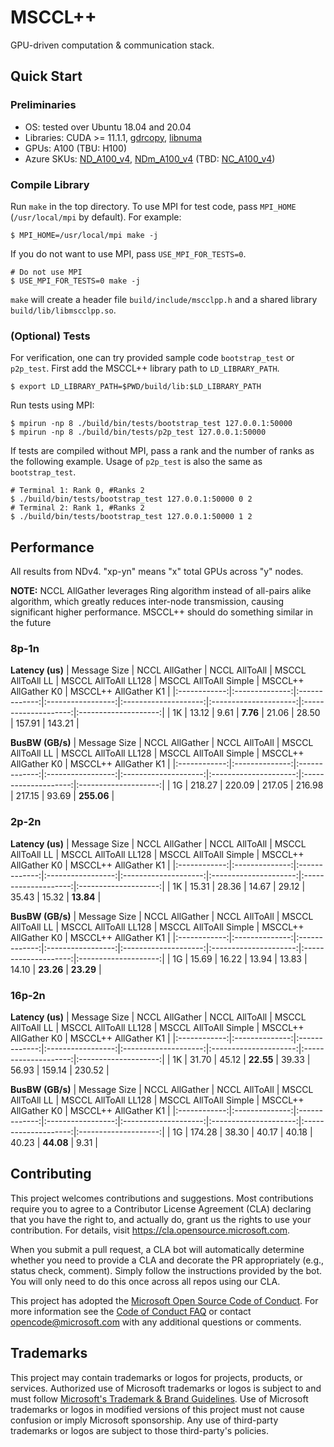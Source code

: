 # MSCCL++

GPU-driven computation & communication stack.

## Quick Start

### Preliminaries

- OS: tested over Ubuntu 18.04 and 20.04
- Libraries: CUDA >= 11.1.1, [gdrcopy](https://github.com/NVIDIA/gdrcopy), [libnuma](https://github.com/numactl/numactl)
- GPUs: A100 (TBU: H100)
- Azure SKUs: [ND_A100_v4](https://learn.microsoft.com/en-us/azure/virtual-machines/nda100-v4-series), [NDm_A100_v4](https://learn.microsoft.com/en-us/azure/virtual-machines/ndm-a100-v4-series) (TBD: [NC_A100_v4](https://learn.microsoft.com/en-us/azure/virtual-machines/nc-a100-v4-series))


### Compile Library

Run `make` in the top directory. To use MPI for test code, pass `MPI_HOME` (`/usr/local/mpi` by default). For example:

```
$ MPI_HOME=/usr/local/mpi make -j
```

If you do not want to use MPI, pass `USE_MPI_FOR_TESTS=0`.

```
# Do not use MPI
$ USE_MPI_FOR_TESTS=0 make -j
```

`make` will create a header file `build/include/mscclpp.h` and a shared library `build/lib/libmscclpp.so`.

### (Optional) Tests

For verification, one can try provided sample code `bootstrap_test` or `p2p_test`. First add the MSCCL++ library path to `LD_LIBRARY_PATH`.

```
$ export LD_LIBRARY_PATH=$PWD/build/lib:$LD_LIBRARY_PATH
```

Run tests using MPI:

```
$ mpirun -np 8 ./build/bin/tests/bootstrap_test 127.0.0.1:50000
$ mpirun -np 8 ./build/bin/tests/p2p_test 127.0.0.1:50000
```

If tests are compiled without MPI, pass a rank and the number of ranks as the following example. Usage of `p2p_test` is also the same as `bootstrap_test`.

```
# Terminal 1: Rank 0, #Ranks 2
$ ./build/bin/tests/bootstrap_test 127.0.0.1:50000 0 2
# Terminal 2: Rank 1, #Ranks 2
$ ./build/bin/tests/bootstrap_test 127.0.0.1:50000 1 2
```

## Performance

All results from NDv4. "xp-yn" means "x" total GPUs across "y" nodes.

**NOTE:** NCCL AllGather leverages Ring algorithm instead of all-pairs alike algorithm, which greatly reduces inter-node transmission, causing significant higher performance. MSCCL++ should do something similar in the future

### 8p-1n
**Latency (us)**
| Message Size | NCCL AllGather | NCCL AllToAll | MSCCL AllToAll LL | MSCCL AllToAll LL128 | MSCCL AllToAll Simple | MSCCL++ AllGather K0 | MSCCL++ AllGather K1 |
|:------------:|:--------------:|:-------------:|:-----------------:|:--------------------:|:---------------------:|:--------------------:|:--------------------:|
| 1K           | 13.12          | 9.61          | **7.76**          | 21.06                | 28.50                 | 157.91               | 143.21               |

**BusBW (GB/s)**
| Message Size | NCCL AllGather | NCCL AllToAll | MSCCL AllToAll LL | MSCCL AllToAll LL128 | MSCCL AllToAll Simple | MSCCL++ AllGather K0 | MSCCL++ AllGather K1 |
|:------------:|:--------------:|:-------------:|:-----------------:|:--------------------:|:---------------------:|:--------------------:|:--------------------:|
| 1G           | 218.27         | 220.09        | 217.05            | 216.98               | 217.15                | 93.69                | **255.06**           |

### 2p-2n
**Latency (us)**
| Message Size | NCCL AllGather | NCCL AllToAll | MSCCL AllToAll LL | MSCCL AllToAll LL128 | MSCCL AllToAll Simple | MSCCL++ AllGather K0 | MSCCL++ AllGather K1 |
|:------------:|:--------------:|:-------------:|:-----------------:|:--------------------:|:---------------------:|:--------------------:|:--------------------:|
| 1K           | 15.31          | 28.36         | 14.67             | 29.12                | 35.43                 | 15.32                | **13.84**            |

**BusBW (GB/s)**
| Message Size | NCCL AllGather | NCCL AllToAll | MSCCL AllToAll LL | MSCCL AllToAll LL128 | MSCCL AllToAll Simple | MSCCL++ AllGather K0 | MSCCL++ AllGather K1 |
|:------------:|:--------------:|:-------------:|:-----------------:|:--------------------:|:---------------------:|:--------------------:|:--------------------:|
| 1G           | 15.69          | 16.22         | 13.94             | 13.83                | 14.10                 | **23.26**            | **23.29**            |

### 16p-2n
**Latency (us)**
| Message Size | NCCL AllGather | NCCL AllToAll | MSCCL AllToAll LL | MSCCL AllToAll LL128 | MSCCL AllToAll Simple | MSCCL++ AllGather K0 | MSCCL++ AllGather K1 |
|:------------:|:--------------:|:-------------:|:-----------------:|:--------------------:|:---------------------:|:--------------------:|:--------------------:|
| 1K           | 31.70          | 45.12         | **22.55**         | 39.33                | 56.93                 | 159.14               | 230.52               |

**BusBW (GB/s)**
| Message Size | NCCL AllGather | NCCL AllToAll | MSCCL AllToAll LL | MSCCL AllToAll LL128 | MSCCL AllToAll Simple | MSCCL++ AllGather K0 | MSCCL++ AllGather K1 |
|:------------:|:--------------:|:-------------:|:-----------------:|:--------------------:|:---------------------:|:--------------------:|:--------------------:|
| 1G           | 174.28         | 38.30         | 40.17             | 40.18                | 40.23                 | **44.08**            | 9.31                 |


## Contributing

This project welcomes contributions and suggestions.  Most contributions require you to agree to a
Contributor License Agreement (CLA) declaring that you have the right to, and actually do, grant us
the rights to use your contribution. For details, visit https://cla.opensource.microsoft.com.

When you submit a pull request, a CLA bot will automatically determine whether you need to provide
a CLA and decorate the PR appropriately (e.g., status check, comment). Simply follow the instructions
provided by the bot. You will only need to do this once across all repos using our CLA.

This project has adopted the [Microsoft Open Source Code of Conduct](https://opensource.microsoft.com/codeofconduct/).
For more information see the [Code of Conduct FAQ](https://opensource.microsoft.com/codeofconduct/faq/) or
contact [opencode@microsoft.com](mailto:opencode@microsoft.com) with any additional questions or comments.

## Trademarks

This project may contain trademarks or logos for projects, products, or services. Authorized use of Microsoft 
trademarks or logos is subject to and must follow 
[Microsoft's Trademark & Brand Guidelines](https://www.microsoft.com/en-us/legal/intellectualproperty/trademarks/usage/general).
Use of Microsoft trademarks or logos in modified versions of this project must not cause confusion or imply Microsoft sponsorship.
Any use of third-party trademarks or logos are subject to those third-party's policies.
